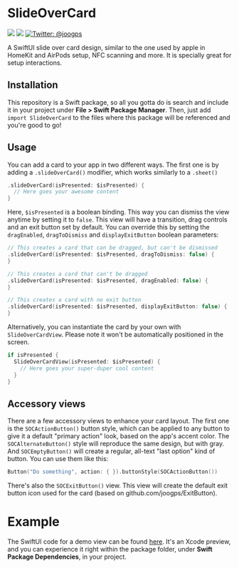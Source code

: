 # SlideOverCard

<p>
    <img src="https://img.shields.io/badge/iOS-14.0+-blue.svg" />
    <img src="https://img.shields.io/badge/-SwiftUI-red.svg" />
    <a href="https://twitter.com/joogps">
        <img src="https://img.shields.io/badge/Contact-@joogps-lightgrey.svg?style=social&logo=twitter" alt="Twitter: @joogps" />
    </a>
</p>

A SwiftUI slide over card design, similar to the one used by apple in HomeKit and AirPods setup, NFC scanning and more. It is specially great for setup interactions.

## Installation
This repository is a Swift package, so all you gotta do is search and include it in your project under **File > Swift Package Manager**. Then, just add `import SlideOverCard` to the files where this package will be referenced and you're good to go!

## Usage

You can add a card to your app in two different ways. The first one is by adding a `.slideOverCard()` modifier, which works similarly to a `.sheet()`
```swift
.slideOverCard(isPresented: $isPresented) {
  // Here goes your awesome content
}
```

Here, `$isPresented` is a boolean binding. This way you can dismiss the view anytime by setting it to `false`. This view will have a transition, drag controls and an exit button set by default. You can override this by setting the `dragEnabled`,  `dragToDismiss` and `displayExitButton` boolean parameters:
```swift
// This creates a card that can be dragged, but can't be dismissed
.slideOverCard(isPresented: $isPresented, dragToDismiss: false) {
}
```

```swift
// This creates a card that can't be dragged
.slideOverCard(isPresented: $isPresented, dragEnabled: false) {
}
```

```swift
// This creates a card with no exit button
.slideOverCard(isPresented: $isPresented, displayExitButton: false) {
}
```

Alternatively, you can instantiate the card by your own with `SlideOverCardView`. Please note it won't be automatically positioned in the screen.
```swift
if isPresented {
  SlideOverCardView(isPresented: $isPresented) {
    // Here goes your super-duper cool content
  }
}
```

## Accessory views
 
There are a few accessory views to enhance your card layout. The first one is the `SOCActionButton()` button style, which can be applied to any button to give it a default "primary action" look, based on the app's accent color. The `SOCAlternateButton()` style will reproduce the same design, but with gray. And `SOCEmptyButton()`  will create a regular, all-text "last option" kind of button. You can use them like this:
```swift
Button("Do something", action: { }).buttonStyle(SOCActionButton())
```

There's also the `SOCExitButton()` view. This view will create the default exit button icon used for the card (based on github.com/joogps/ExitButton).

# Example

The SwiftUI code for a demo view can be found [here](https://github.com/joogps/SlideOverCard/blob/74fe5b8531bf0cae46d30d4a203c9282ce0676c6/Sources/SlideOverCard/SlideOverCard.swift#L85). It's an Xcode preview, and you can experience it right within the package folder, under **Swift Package Dependencies**, in your project.
